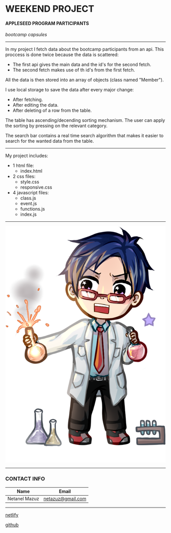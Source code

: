 <!-- heading -->
# **WEEKEND PROJECT**
#### APPLESEED PROGRAM PARTICIPANTS
*bootcamp capsules*

---

In my project I fetch data about the bootcamp participants from an api. This proccess is done twice because the data is scattered:
  * The first api gives the main data and the id's for the second fetch.
  * The second fetch makes use of th id's from the first fetch.

All the data is then stored into an array of objects (class named "Member").

I use local storage to save the data after every major change: 
* After fetching.
* After editing the data.
* After deleting of a row from the table.

The table has ascending/decending sorting mechanism. The user can apply the sorting by pressing on the relevant category.

The search bar contains a real time search algorithm that makes it easier to search for the wanted data from the table.

---

<!-- UL -->
My project includes:
* 1 html file:
  * index.html
* 2 css files:
  * style.css
  * responsive.css
* 4 javascript files:
  * class.js
  * event.js
  * functions.js
  * index.js

---
<!-- images -->

![GitHub Logo](/nerd.png)

---
<!-- Tables -->
### CONTACT INFO

| Name | Email                |
| ---- | -------------------- |
| Netanel Mazuz | netazuz@gmail.com    |

---

<!-- links -->

[netlify](https://stupefied-bohr-7657be.netlify.app/)

[github](https://github.com/CodePro-art/Capsules)




